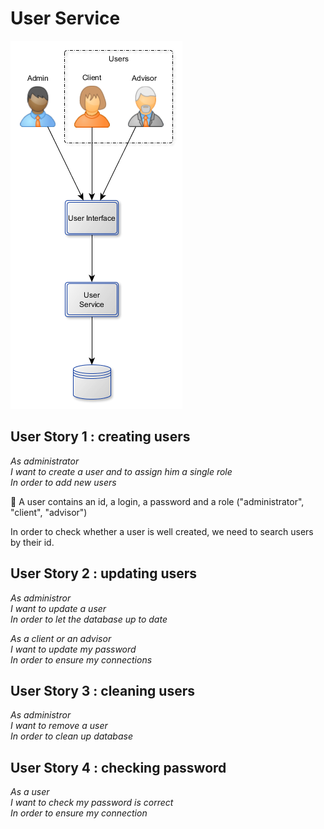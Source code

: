 # User Service

<img src="UserService.png"/>

## User Story 1 : creating users

*As administrator<br>*
*I want to create a user and to assign him a single role<br>*
*In order to add new users<br>*

:speech_balloon: A user contains an id, a login, a password and a role ("administrator", "client", "advisor")<br>

In order to check whether a user is well created, we need to search users by their id.

## User Story 2 : updating users

*As administror<br>*
*I want to update a user<br>*
*In order to let the database up to date<br>*

*As a client or an advisor<br>*
*I want to update my password<br>*
*In order to ensure my connections<br>*

## User Story 3 : cleaning users

*As administror<br>*
*I want to remove a user<br>*
*In order to clean up database<br>*

## User Story 4 : checking password

*As a user<br>*
*I want to check my password is correct<br>*
*In order to ensure my connection<br>*
